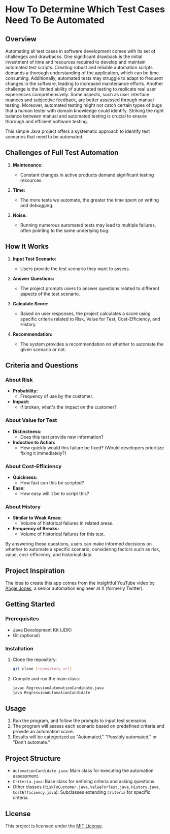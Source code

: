 # How To Determine Which Test Cases Need To Be Automated

## Overview

Automating all test cases in software development comes with its set of challenges and drawbacks. One significant
drawback is the initial investment of time and resources required to develop and maintain automated test scripts.
Creating robust and reliable automation scripts demands a thorough understanding of the application, which can be
time-consuming. Additionally, automated tests may struggle to adapt to frequent changes in the software, leading to
increased maintenance efforts. Another challenge is the limited ability of automated testing to replicate real user
experiences comprehensively. Some aspects, such as user interface nuances and subjective feedback, are better assessed
through manual testing. Moreover, automated testing might not catch certain types of bugs that a human tester with
domain knowledge could identify. Striking the right balance between manual and automated testing is crucial to ensure
thorough and efficient software testing.

This simple Java project offers a systematic approach to identify test scenarios that need to be automated.

## Challenges of Full Test Automation

1. **Maintenance:**
    - Constant changes in active products demand significant testing resources.

2. **Time:**
    - The more tests we automate, the greater the time spent on writing and debugging.

3. **Noise:**
    - Running numerous automated tests may lead to multiple failures, often pointing to the same underlying bug.

## How It Works

1. **Input Test Scenario:**
    - Users provide the test scenario they want to assess.

2. **Answer Questions:**
    - The project prompts users to answer questions related to different aspects of the test scenario.

3. **Calculate Score:**
    - Based on user responses, the project calculates a score using specific criteria related to Risk, Value for Test,
      Cost-Efficiency, and History.

4. **Recommendation:**
    - The system provides a recommendation on whether to automate the given scenario or not.

## Criteria and Questions

### About Risk

- **Probability:**
    - Frequency of use by the customer.
- **Impact:**
    - If broken, what's the impact on the customer?

### About Value for Test

- **Distinctness:**
    - Does this test provide new information?
- **Induction to Action:**
    - How quickly would this failure be fixed? (Would developers prioritize fixing it immediately?)

### About Cost-Efficiency

- **Quickness:**
    - How fast can this be scripted?
- **Ease:**
    - How easy will it be to script this?

### About History

- **Similar to Weak Areas:**
    - Volume of historical failures in related areas.
- **Frequency of Breaks:**
    - Volume of historical failures for this test.

By answering these questions, users can make informed decisions on whether to automate a specific scenario, considering
factors such as risk, value, cost-efficiency, and historical data.

## Project Inspiration

The idea to create this app comes from the insightful YouTube video
by [Angie Jones](https://www.youtube.com/watch?v=VL-_pnICmGY), a senior automation engineer at X (formerly Twitter).

## Getting Started

### Prerequisites

- Java Development Kit (JDK)
- Git (optional)

### Installation

1. Clone the repository:
    ```bash
    git clone [repository_url]
    ```

2. Compile and run the main class:
    ```bash
    javac RegressionAutomationCandidate.java
    java RegressionAutomationCandidate
    ```

## Usage

1. Run the program, and follow the prompts to input test scenarios.
2. The program will assess each scenario based on predefined criteria and provide an automation score.
3. Results will be categorized as "Automated," "Possibly automated," or "Don't automate."

## Project Structure

- `AutomationCandidate.java`: Main class for executing the automation assessment.
- `Criteria.java`: Base class for defining criteria and asking questions.
- Other classes (`RiskToCustomer.java`, `ValueForTest.java`, `History.java`, `CostEfficiency.java`): Subclasses
  extending `Criteria` for specific criteria.

## License

This project is licensed under the [MIT License](LICENSE).
